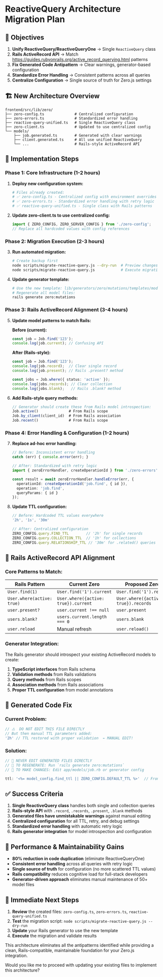 # ReactiveQuery Architecture Migration Plan

## 🎯 **Objectives**

1. **Unify ReactiveQuery/ReactiveQueryOne** → Single `ReactiveQuery` class
2. **Rails ActiveRecord API** → Match https://guides.rubyonrails.org/active_record_querying.html patterns  
3. **Fix Generated Code Antipattern** → Clear warnings, generator-based configuration
4. **Standardize Error Handling** → Consistent patterns across all queries
5. **Centralize Configuration** → Single source of truth for Zero.js settings

## 🏗️ **New Architecture Overview**

```
frontend/src/lib/zero/
├── zero-config.ts              # Centralized configuration
├── zero-errors.ts              # Standardized error handling  
├── reactive-query-unified.ts   # Single ReactiveQuery class
├── zero-client.ts              # Updated to use centralized config
└── models/
    ├── job.generated.ts        # Generated with clear warnings
    ├── client.generated.ts     # All use unified ReactiveQuery
    └── ...                     # Rails-style ActiveRecord API
```

## 🔧 **Implementation Steps**

### Phase 1: Core Infrastructure (1-2 hours)

1. **Deploy new configuration system:**
   ```bash
   # Files already created:
   # ✅ zero-config.ts - Centralized config with environment overrides  
   # ✅ zero-errors.ts - Standardized error handling with retry logic
   # ✅ reactive-query-unified.ts - Single class with Rails patterns
   ```

2. **Update zero-client.ts to use centralized config:**
   ```typescript
   import { ZERO_CONFIG, ZERO_SERVER_CONFIG } from './zero-config';
   // Replace all hardcoded values with config references
   ```

### Phase 2: Migration Execution (2-3 hours)

3. **Run automated migration:**
   ```bash
   # Create backup first
   node scripts/migrate-reactive-query.js --dry-run  # Preview changes
   node scripts/migrate-reactive-query.js            # Execute migration
   ```

4. **Update generator template:**
   ```bash
   # Use the new template: lib/generators/zero/mutations/templates/model.generated.ts.erb
   # Regenerate all model files:
   rails generate zero:mutations
   ```

### Phase 3: Rails ActiveRecord Alignment (3-4 hours)

5. **Update model patterns to match Rails:**

   **Before (current):**
   ```typescript
   const job = Job.find('123');
   console.log(job.current); // Confusing API
   ```

   **After (Rails-style):**
   ```typescript
   const job = Job.find('123');
   console.log(job.record);  // Clear single record
   console.log(job.present); // Rails .present? method
   
   const jobs = Job.where({ status: 'active' });
   console.log(jobs.records); // Clear collection
   console.log(jobs.blank);   // Rails .blank? method
   ```

6. **Add Rails-style query methods:**
   ```typescript
   // Generator should create these from Rails model introspection:
   Job.active()              # From Rails scope
   Job.by_client(client_id)  # From Rails association
   Job.recent()              # From Rails scope
   ```

### Phase 4: Error Handling & Configuration (1-2 hours)

7. **Replace ad-hoc error handling:**
   ```typescript
   // Before: Inconsistent error handling
   catch (err) { console.error(err); }
   
   // After: Standardized with retry logic
   import { zeroErrorHandler, createOperationId } from './zero-errors';
   
   const result = await zeroErrorHandler.handleError(err, {
     operationId: createOperationId('job.find', { id }),
     operation: 'job.find',
     queryParams: { id }
   });
   ```

8. **Update TTL configuration:**
   ```typescript
   // Before: Hardcoded TTL values everywhere
   '2h', '1s', '30m'
   
   // After: Centralized configuration
   ZERO_CONFIG.query.FIND_TTL        // '2h' for single records
   ZERO_CONFIG.query.COLLECTION_TTL  // '1h' for collections  
   ZERO_CONFIG.query.RELATIONSHIP_TTL // '30m' for .related() queries
   ```

## 🎯 **Rails ActiveRecord API Alignment**

### Core Patterns to Match:

| Rails Pattern | Current Zero | Proposed Zero |
|---------------|-------------|---------------|
| `User.find(1)` | `User.find('1').current` | `User.find('1').record` |
| `User.where(active: true)` | `User.where({active: true}).current` | `User.where({active: true}).records` |
| `user.present?` | `user.current !== null` | `user.present` |
| `users.blank?` | `users.current.length === 0` | `users.blank` |
| `user.reload` | Manual refresh | `user.reload()` |

### Generator Integration:

The Rails generator should introspect your existing ActiveRecord models to create:

1. **TypeScript interfaces** from Rails schema
2. **Validation methods** from Rails validations  
3. **Query methods** from Rails scopes
4. **Association methods** from Rails associations
5. **Proper TTL configuration** from model annotations

## 🚨 **Generated Code Fix**

### Current Problem:
```typescript
// ⚠️  DO NOT EDIT THIS FILE DIRECTLY
// But then manual TTL parameters added:
'2h' // TTL restored with proper validation  ← MANUAL EDIT!
```

### Solution:
```typescript
// 🚫 NEVER EDIT GENERATED FILES DIRECTLY
// 🔄 TO REGENERATE: Run `rails generate zero:mutations`  
// 🔧 TO MAKE CHANGES: Edit app/models/job.rb or generator config

ttl: '<%= model_config.find_ttl || ZERO_CONFIG.DEFAULT_TTL %>'  // From generator
```

## ✅ **Success Criteria**

1. **Single ReactiveQuery class** handles both single and collection queries
2. **Rails-style API** with `.record`, `.records`, `.present`, `.blank` methods  
3. **Generated files have unmistakable warnings** against manual editing
4. **Centralized configuration** for all TTL, retry, and debug settings
5. **Standardized error handling** with automatic retry logic
6. **Rails generator integration** for model introspection and configuration

## 🎯 **Performance & Maintainability Gains**

- **80% reduction in code duplication** (eliminate ReactiveQueryOne)
- **Consistent error handling** across all queries with retry logic
- **Single source of truth** for configuration (no more scattered TTL values)
- **Rails compatibility** reduces cognitive load for full-stack developers
- **Generator-driven approach** eliminates manual maintenance of 50+ model files

## 🔧 **Immediate Next Steps**

1. **Review** the created files: `zero-config.ts`, `zero-errors.ts`, `reactive-query-unified.ts`
2. **Test** the migration script: `node scripts/migrate-reactive-query.js --dry-run`
3. **Update** your Rails generator to use the new template
4. **Execute** the migration and validate results

This architecture eliminates all the antipatterns identified while providing a clean, Rails-compatible, maintainable foundation for your Zero.js integration.

Would you like me to proceed with updating your existing files to implement this architecture?
